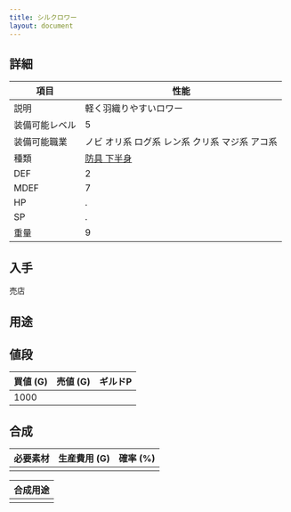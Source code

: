 ```yaml
---
title: シルクロワー
layout: document
---
```

## 詳細


|項目|性能|
|---|---|
|説明|軽く羽織りやすいロワー|
|装備可能レベル|5|
|装備可能職業|ノビ オリ系 ログ系 レン系 クリ系 マジ系 アコ系|
|種類|[防具 下半身](防具(下半身))|
|DEF|2|
|MDEF|7|
|HP|.|
|SP|.|
|重量|9|

## 入手

売店

## 用途


## 値段


|買値 (G)|売値 (G)|ギルドP|
|---|---|---|
|1000|||

## 合成


|必要素材|生産費用 (G)|確率 (%)|
|---|---|---|
||||


|合成用途|
|---|
||